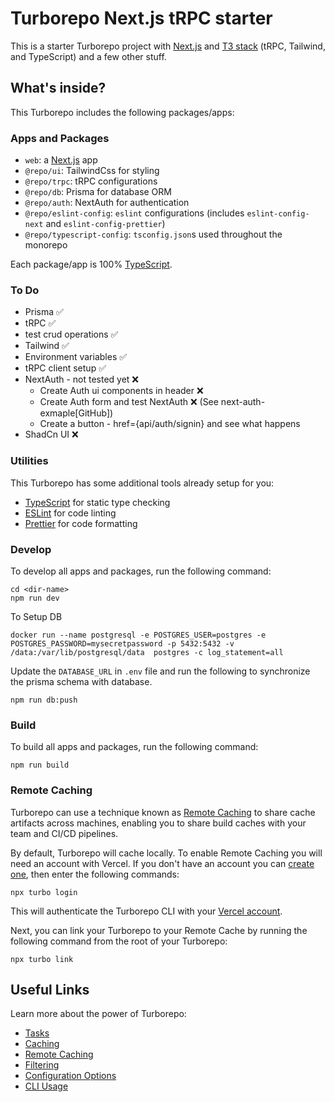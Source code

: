 # Turborepo Next.js tRPC starter

This is a starter Turborepo project with [Next.js](https://nextjs.org/) and [T3 stack](https://create.t3.gg/) (tRPC, Tailwind, and TypeScript) and a few other stuff.

## What's inside?

This Turborepo includes the following packages/apps:

### Apps and Packages

- `web`: a [Next.js](https://nextjs.org/) app
- `@repo/ui`: TailwindCss for styling
- `@repo/trpc`: tRPC configurations
- `@repo/db`: Prisma for database ORM
- `@repo/auth`: NextAuth for authentication
- `@repo/eslint-config`: `eslint` configurations (includes `eslint-config-next` and `eslint-config-prettier`)
- `@repo/typescript-config`: `tsconfig.json`s used throughout the monorepo

Each package/app is 100% [TypeScript](https://www.typescriptlang.org/).

### To Do

- Prisma ✅
- tRPC ✅
- test crud operations ✅
- Tailwind ✅
- Environment variables ✅
- tRPC client setup ✅
- NextAuth - not tested yet ❌
  - Create Auth ui components in header ❌
  - Create Auth form and test NextAuth ❌ (See next-auth-exmaple[GitHub])
  - Create a button - href={api/auth/signin} and see what happens
- ShadCn UI ❌

### Utilities

This Turborepo has some additional tools already setup for you:

- [TypeScript](https://www.typescriptlang.org/) for static type checking
- [ESLint](https://eslint.org/) for code linting
- [Prettier](https://prettier.io) for code formatting

### Develop

To develop all apps and packages, run the following command:

```
cd <dir-name>
npm run dev
```

To Setup DB

```
docker run --name postgresql -e POSTGRES_USER=postgres -e POSTGRES_PASSWORD=mysecretpassword -p 5432:5432 -v /data:/var/lib/postgresql/data  postgres -c log_statement=all
```

Update the `DATABASE_URL` in `.env` file and run the following to synchronize the prisma schema with database.
```
npm run db:push
```

### Build

To build all apps and packages, run the following command:

```
npm run build
```

### Remote Caching

Turborepo can use a technique known as [Remote Caching](https://turbo.build/repo/docs/core-concepts/remote-caching) to share cache artifacts across machines, enabling you to share build caches with your team and CI/CD pipelines.

By default, Turborepo will cache locally. To enable Remote Caching you will need an account with Vercel. If you don't have an account you can [create one](https://vercel.com/signup), then enter the following commands:

```
npx turbo login
```

This will authenticate the Turborepo CLI with your [Vercel account](https://vercel.com/docs/concepts/personal-accounts/overview).

Next, you can link your Turborepo to your Remote Cache by running the following command from the root of your Turborepo:

```
npx turbo link
```

## Useful Links

Learn more about the power of Turborepo:

- [Tasks](https://turbo.build/repo/docs/core-concepts/monorepos/running-tasks)
- [Caching](https://turbo.build/repo/docs/core-concepts/caching)
- [Remote Caching](https://turbo.build/repo/docs/core-concepts/remote-caching)
- [Filtering](https://turbo.build/repo/docs/core-concepts/monorepos/filtering)
- [Configuration Options](https://turbo.build/repo/docs/reference/configuration)
- [CLI Usage](https://turbo.build/repo/docs/reference/command-line-reference)
